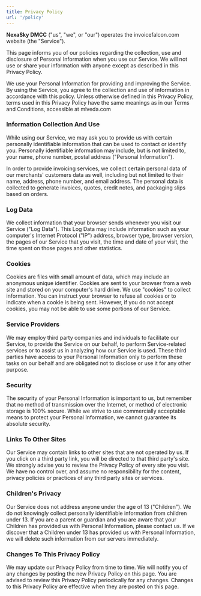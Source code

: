 ```yaml
---
title: Privacy Policy
url: '/policy'
---
```


**NexaSky DMCC** ("us", "we", or "our") operates the invoicefalcon.com website (the "Service").

This page informs you of our policies regarding the collection, use and disclosure of Personal Information when you use our Service.
We will not use or share your information with anyone except as described in this Privacy Policy.

We use your Personal Information for providing and improving the Service. By using the Service, you agree to the collection and use of information in accordance with this policy. Unless otherwise defined in this Privacy Policy, terms used in this Privacy Policy have the same meanings as in our Terms and Conditions, accessible at mlveda.com

### Information Collection And Use
While using our Service, we may ask you to provide us with certain personally identifiable information that can be used to contact or identify you. Personally identifiable information may include, but is not limited to, your name, phone number, postal address ("Personal Information").

In order to provide invoicing services, we collect certain personal data of our merchants' customers data as well, including but not limited to their name, address, phone number, and email address. The personal data is collected to generate invoices, quotes, credit notes, and packaging slips based on orders.

### Log Data
We collect information that your browser sends whenever you visit our Service ("Log Data"). This Log Data may include information such as your computer's Internet Protocol ("IP") address, browser type, browser version, the pages of our Service that you visit, the time and date of your visit, the time spent on those pages and other statistics.

### Cookies
Cookies are files with small amount of data, which may include an anonymous unique identifier. Cookies are sent to your browser from a web site and stored on your computer's hard drive.
We use "cookies" to collect information. You can instruct your browser to refuse all cookies or to indicate when a cookie is being sent. However, if you do not accept cookies, you may not be able to use some portions of our Service.

### Service Providers
We may employ third party companies and individuals to facilitate our Service, to provide the Service on our behalf, to perform Service-related services or to assist us in analyzing how our Service is used.
These third parties have access to your Personal Information only to perform these tasks on our behalf and are obligated not to disclose or use it for any other purpose.

### Security
The security of your Personal Information is important to us, but remember that no method of transmission over the Internet, or method of electronic storage is 100% secure. While we strive to use commercially acceptable means to protect your Personal Information, we cannot guarantee its absolute security.

### Links To Other Sites
Our Service may contain links to other sites that are not operated by us. If you click on a third party link, you will be directed to that third party's site. We strongly advise you to review the Privacy Policy of every site you visit.
We have no control over, and assume no responsibility for the content, privacy policies or practices of any third party sites or services.

### Children's Privacy
Our Service does not address anyone under the age of 13 ("Children").
We do not knowingly collect personally identifiable information from children under 13. If you are a parent or guardian and you are aware that your Children has provided us with Personal Information, please contact us. If we discover that a Children under 13 has provided us with Personal Information, we will delete such information from our servers immediately.

### Changes To This Privacy Policy
We may update our Privacy Policy from time to time. We will notify you of any changes by posting the new Privacy Policy on this page.
You are advised to review this Privacy Policy periodically for any changes. Changes to this Privacy Policy are effective when they are posted on this page.
